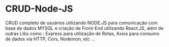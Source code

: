 # CRUD-Node-JS
CRUD completo de usuários utilizando NODE.JS para comunicação com base de dados MYSQL e criação de Front-End utilizando React.JS, além de outras Libs como : Express para utilização de Rotas, Axios para consumo de dados via HTTP, Cors, Nodemon, etc ...
